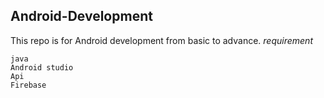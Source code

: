 ## Android-Development
This repo is for Android development from basic to advance.
*requirement*
```
java
Android studio
Api 
Firebase
```

